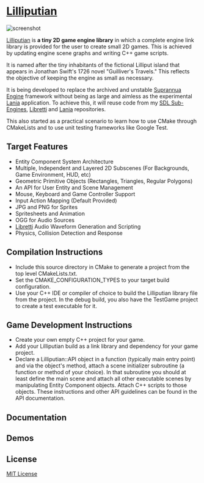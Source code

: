# [Lilliputian](https://github.com/Jean-LouisH/Lilliputian)

![screenshot](Documentation/Images/Screenshot.gif)

[Lilliputian](https://github.com/Jean-LouisH/Lilliputian) is **a tiny 2D game engine library** in which a complete engine link library is provided for the user to create small 2D games. This is achieved by updating engine scene graphs and writing C++ game scripts. 

It is named after the tiny inhabitants of the fictional Lilliput island that appears in Jonathan Swift's 1726 novel "Guilliver's Travels." This reflects the objective of keeping the engine as small as necessary.

It is being developed to replace the archived and unstable [Suprannua Engine](https://github.com/Jean-LouisH/SuprannuaEngine/blob/master/README.md) framework without being as large and aimless as the experimental [Lania](https://github.com/Jean-LouisH/Lania/blob/master/README.md) application. To achieve this, it will reuse code from my [SDL Sub-Engines](https://github.com/Jean-LouisH/SDLSubEngines), [Libretti](https://github.com/Jean-LouisH/Libretti/blob/master/README.md) and [Lania](https://github.com/Jean-LouisH/Lania/blob/master/README.md) repositories. 

This also started as a practical scenario to learn how to use CMake through CMakeLists and to use unit testing frameworks like Google Test.

## Target Features

* Entity Component System Architecture
* Multiple, Independent and Layered 2D Subscenes (For Backgrounds, Game Environment, HUD, etc)
* Geometric Primitive Objects (Rectangles, Triangles, Regular Polygons)
* An API for User Entity and Scene Management
* Mouse, Keyboard and Game Controller Support
* Input Action Mapping (Default Provided)
* JPG and PNG for Sprites
* Spritesheets and Animation
* OGG for Audio Sources
* [Libretti](https://github.com/Jean-LouisH/Libretti/blob/master/README.md) Audio Waveform Generation and Scripting
* Physics, Collision Detection and Response

## Compilation Instructions

* Include this source directory in CMake to generate a project from the top level CMakeLists.txt. 
* Set the CMAKE_CONFIGURATION_TYPES to your target build configuration. 
* Use your C++ IDE or compiler of choice to build the Lilliputian library file from the project. In the debug build, you also have the TestGame project to create a test executable for it.

## Game Development Instructions

* Create your own empty C++ project for your game.
* Add your Lilliputian build as a link library and dependency for your game project. 
* Declare a Lilliputian::API object in a function (typically main entry point) and via the object's method, attach a scene initializer subroutine (a function or method of your choice). In that subroutine you should at least define the main scene and attach all other executable scenes by manipulating Entity Component objects. Attach C++ scripts to those objects. These instructions and other API guidelines can be found in the API documentation.

## Documentation

## Demos

## License

[MIT License](LICENSE)